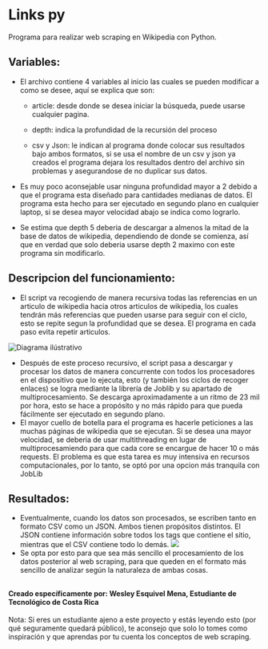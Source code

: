 
# Links py
Programa para realizar web scraping en Wikipedia con Python.
## Variables:
- El archivo contiene 4 variables al inicio las cuales se pueden modificar a como se desee, aquí se explica que son:

	 -  article: desde donde se desea iniciar la búsqueda, puede usarse cualquier pagina.

	- depth: indica la profundidad de la recursión del proceso

	- csv y Json: le indican al programa donde colocar sus resultados bajo ambos formatos, si se usa el nombre de un csv y json ya creados el programa dejara los resultados dentro del archivo sin problemas y asegurandose de no duplicar sus datos.

- Es muy poco aconsejable usar ninguna profundidad mayor a 2 debido a que el programa esta diseñado para cantidades medianas de datos. El programa esta hecho para ser ejecutado en segundo plano en cualquier laptop, si se desea mayor velocidad abajo se indica como lograrlo.

- Se estima que depth 5 deberia de descargar a almenos la mitad de la base de datos de wikipedia, dependiendo de donde se comienza, así que en verdad que solo deberia usarse depth 2 maximo con este programa sin modificarlo.

  

  

## Descripcion del funcionamiento:

  

- El script va recogiendo de manera recursiva todas las referencias en un articulo de wikipedia hacia otros articulos de wikipedia, los cuales tendrán más referencias que pueden usarse para seguir con el ciclo, esto se repite segun la profundidad que se desea. El programa en cada paso evita repetir articulos.

![Diagrama ilústrativo](https://i.imgur.com/YYbyfgK.png)

  

- Después de este proceso recursivo, el script pasa a descargar y procesar los datos de manera concurrente con todos los procesadores en el dispositivo que lo ejecuta, esto (y también los ciclos de recoger enlaces) se logra mediante la librería de Joblib y su apartado de multiprocesamiento. Se descarga aproximadamente a un ritmo de 23 mil por hora, esto se hace a propósito y no más rápido para que pueda fácilmente ser ejecutado en segundo plano.
- El mayor cuello de botella para el programa es hacerle peticiones a las muchas páginas de wikipedia que se ejecutan. Si se desea una mayor velocidad, se deberia de usar multithreading en lugar de multiprocesamiendo para que cada core se encargue de hacer 10 o más requests. El problema es que esta tarea es muy intensiva en recursos computacionales, por lo tanto, se optó por una opcion más tranquila con JobLib

## Resultados:
- Eventualmente, cuando los datos son procesados, se escriben tanto en formato CSV como un JSON. Ambos tienen propósitos distintos. El JSON contiene información sobre todos los tags que contiene el sitio, mientras que el CSV contiene todo lo demás.
![](https://i.imgur.com/DILUjDh.png)
- Se opta por esto para que sea más sencillo el procesamiento de los datos posterior al web scraping, para que queden en el formato más sencillo de analizar según la naturaleza de ambas cosas. 

## 
#### Creado específicamente por: Wesley Esquivel Mena, Estudiante de Tecnológico de Costa Rica
Nota: Si eres un estudiante ajeno a este proyecto y estás leyendo esto (por qué seguramente quedará público), te aconsejo que solo lo tomes como inspiración y que aprendas por tu cuenta los conceptos de web scraping.